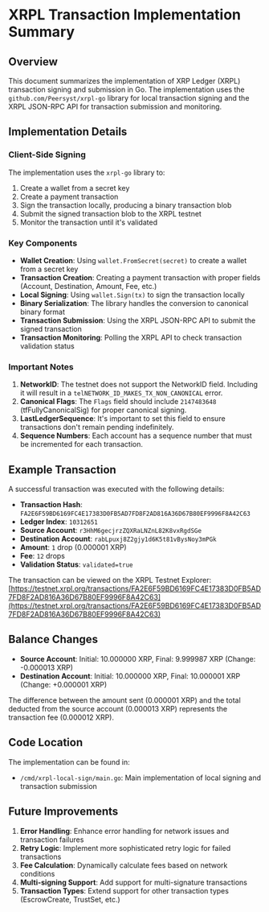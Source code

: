 # XRPL Transaction Implementation Summary

## Overview

This document summarizes the implementation of XRP Ledger (XRPL) transaction signing and submission in Go. The implementation uses the `github.com/Peersyst/xrpl-go` library for local transaction signing and the XRPL JSON-RPC API for transaction submission and monitoring.

## Implementation Details

### Client-Side Signing

The implementation uses the `xrpl-go` library to:

1. Create a wallet from a secret key
2. Create a payment transaction
3. Sign the transaction locally, producing a binary transaction blob
4. Submit the signed transaction blob to the XRPL testnet
5. Monitor the transaction until it's validated

### Key Components

- **Wallet Creation**: Using `wallet.FromSecret(secret)` to create a wallet from a secret key
- **Transaction Creation**: Creating a payment transaction with proper fields (Account, Destination, Amount, Fee, etc.)
- **Local Signing**: Using `wallet.Sign(tx)` to sign the transaction locally
- **Binary Serialization**: The library handles the conversion to canonical binary format
- **Transaction Submission**: Using the XRPL JSON-RPC API to submit the signed transaction
- **Transaction Monitoring**: Polling the XRPL API to check transaction validation status

### Important Notes

1. **NetworkID**: The testnet does not support the NetworkID field. Including it will result in a `telNETWORK_ID_MAKES_TX_NON_CANONICAL` error.
2. **Canonical Flags**: The `Flags` field should include `2147483648` (tfFullyCanonicalSig) for proper canonical signing.
3. **LastLedgerSequence**: It's important to set this field to ensure transactions don't remain pending indefinitely.
4. **Sequence Numbers**: Each account has a sequence number that must be incremented for each transaction.

## Example Transaction

A successful transaction was executed with the following details:

- **Transaction Hash**: `FA2E6F59BD6169FC4E17383D0FB5AD7FD8F2AD816A36D67B80EF9996F8A42C63`
- **Ledger Index**: `10312651`
- **Source Account**: `r3HhM6gecjrzZQXRaLNZnL82K8vxRgdSGe`
- **Destination Account**: `rabLpuxj8Z2gjy1d6K5t81vBysNoy3mPGk`
- **Amount**: `1` drop (0.000001 XRP)
- **Fee**: `12` drops
- **Validation Status**: `validated=true`

The transaction can be viewed on the XRPL Testnet Explorer: [https://testnet.xrpl.org/transactions/FA2E6F59BD6169FC4E17383D0FB5AD7FD8F2AD816A36D67B80EF9996F8A42C63](https://testnet.xrpl.org/transactions/FA2E6F59BD6169FC4E17383D0FB5AD7FD8F2AD816A36D67B80EF9996F8A42C63)

## Balance Changes

- **Source Account**: Initial: 10.000000 XRP, Final: 9.999987 XRP (Change: -0.000013 XRP)
- **Destination Account**: Initial: 10.000000 XRP, Final: 10.000001 XRP (Change: +0.000001 XRP)

The difference between the amount sent (0.000001 XRP) and the total deducted from the source account (0.000013 XRP) represents the transaction fee (0.000012 XRP).

## Code Location

The implementation can be found in:
- `/cmd/xrpl-local-sign/main.go`: Main implementation of local signing and transaction submission

## Future Improvements

1. **Error Handling**: Enhance error handling for network issues and transaction failures
2. **Retry Logic**: Implement more sophisticated retry logic for failed transactions
3. **Fee Calculation**: Dynamically calculate fees based on network conditions
4. **Multi-signing Support**: Add support for multi-signature transactions
5. **Transaction Types**: Extend support for other transaction types (EscrowCreate, TrustSet, etc.)